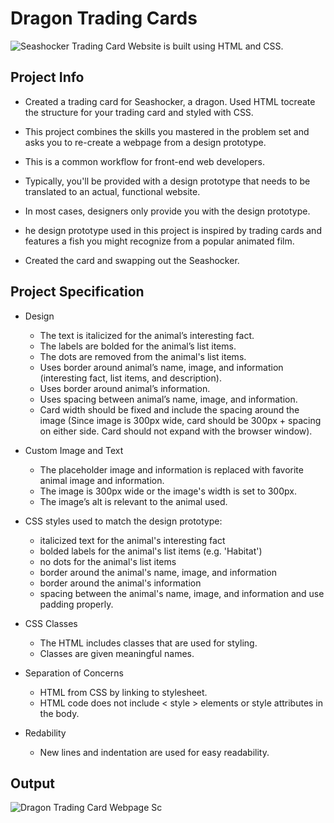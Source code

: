 # Dragon Trading Cards

![Seashocker Trading Card Website](https://chethanuc007.github.io/Animal-Trading-Cards/) is built using HTML and CSS.

## Project Info

* Created ​a ​trading ​card ​for Seashocker, a dragon. Used HTML ​to ​create ​the ​structure ​for ​your ​trading ​card and styled with ​CSS.

* This project combines the skills you mastered in the problem set and asks you to re-create a webpage from a design prototype.

* This is a common workflow for front-end web developers.

* Typically, you'll be provided with a design prototype that needs to be translated to an actual, functional website.

* In most cases, designers only provide you with the design prototype.

* he design prototype used in this project is inspired by trading cards and features a fish you might recognize from a popular animated film.
* Created the card and swapping out the Seashocker.

## Project Specification

* Design
    * The text is italicized for the animal’s interesting fact.
    * The labels are bolded for the animal’s list items.
    * The dots are removed from the animal's list items.
    * Uses border around animal’s name, image, and information (interesting fact, list items, and description).
    * Uses border around animal’s information.
    * Uses spacing between animal’s name, image, and information.
    * Card width should be fixed and include the spacing around the image (Since image is 300px wide, card should be 300px + spacing on either side. Card should not expand with the browser window).

* Custom Image and Text
    * The placeholder image and information is replaced with favorite animal image and information.
    * The image is 300px wide or the image's width is set to 300px.
    * The image’s alt is relevant to the animal used.

* CSS styles used to match the design prototype:
    * italicized text for the animal's interesting fact
    * bolded labels for the animal's list items (e.g. 'Habitat')
    * no dots for the animal's list items
    * border around the animal's name, image, and information
    * border around the animal's information
    * spacing between the animal's name, image, and information and use padding properly.

* CSS Classes
    * The HTML includes classes that are used for styling.
    * Classes are given meaningful names.

* Separation of Concerns
    * HTML from CSS by linking to stylesheet.
    * HTML code does not include < style > elements or style attributes in the body.

* Redability
    * New lines and indentation are used for easy readability.

## Output

![Dragon Trading Card Webpage Sc](https://i.imgur.com/k3uGszc.png)
